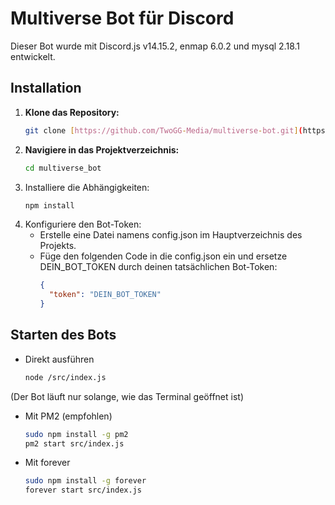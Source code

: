 # Multiverse Bot für Discord

Dieser Bot wurde mit Discord.js v14.15.2, enmap 6.0.2 und mysql 2.18.1 entwickelt.

## Installation

1. **Klone das Repository:**
   ```bash
   git clone [https://github.com/TwoGG-Media/multiverse-bot.git](https://github.com/TwoGG-Media/multiverse-bot.git)
   
2. **Navigiere in das Projektverzeichnis:**
   ```bash
   cd multiverse_bot

3. Installiere die Abhängigkeiten:
   ```bash
   npm install

4. Konfiguriere den Bot-Token:
   * Erstelle eine Datei namens config.json im Hauptverzeichnis des Projekts.
   * Füge den folgenden Code in die config.json ein und ersetze DEIN_BOT_TOKEN durch deinen tatsächlichen Bot-Token:
     ```json
     {
       "token": "DEIN_BOT_TOKEN"
     }

  ## Starten des Bots

* Direkt ausführen
  ```bash
  node /src/index.js
(Der Bot läuft nur solange, wie das Terminal geöffnet ist)

* Mit PM2 (empfohlen)
  ```bash
  sudo npm install -g pm2
  pm2 start src/index.js

* Mit forever
  ```bash
  sudo npm install -g forever
  forever start src/index.js

